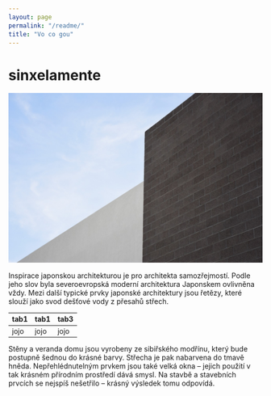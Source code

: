 ```yaml
---
layout: page
permalink: "/readme/"
title: "Vo co gou"
---
```

# sinxelamente


![Sinxelamente](/arch.jpg)

Inspirace japonskou architekturou je pro architekta samozřejmostí. Podle jeho slov byla severoevropská moderní architektura Japonskem ovlivněna vždy.  Mezi další typické prvky japonské architektury jsou řetězy, které slouží jako svod dešťové vody z přesahů střech.

tab1|tab1|tab3
----|----|----
jojo|jojo|jojo


Stěny a veranda domu jsou vyrobeny ze sibiřského modřínu, který bude postupně šednou do krásné barvy. Střecha je pak nabarvena do tmavě hněda. Nepřehlédnutelným prvkem jsou také velká okna – jejich použití v tak krásném přírodním prostředí dává smysl. Na stavbě a stavebních prvcích se nejspíš nešetřilo – krásný výsledek tomu odpovídá.

